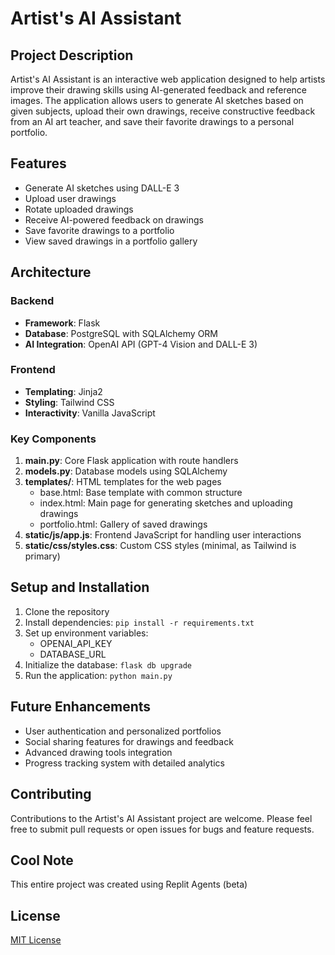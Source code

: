 # Artist's AI Assistant

## Project Description
Artist's AI Assistant is an interactive web application designed to help artists improve their drawing skills using AI-generated feedback and reference images. The application allows users to generate AI sketches based on given subjects, upload their own drawings, receive constructive feedback from an AI art teacher, and save their favorite drawings to a personal portfolio.

## Features
- Generate AI sketches using DALL-E 3
- Upload user drawings
- Rotate uploaded drawings
- Receive AI-powered feedback on drawings
- Save favorite drawings to a portfolio
- View saved drawings in a portfolio gallery

## Architecture

### Backend
- **Framework**: Flask
- **Database**: PostgreSQL with SQLAlchemy ORM
- **AI Integration**: OpenAI API (GPT-4 Vision and DALL-E 3)

### Frontend
- **Templating**: Jinja2
- **Styling**: Tailwind CSS
- **Interactivity**: Vanilla JavaScript

### Key Components
1. **main.py**: Core Flask application with route handlers
2. **models.py**: Database models using SQLAlchemy
3. **templates/**: HTML templates for the web pages
   - base.html: Base template with common structure
   - index.html: Main page for generating sketches and uploading drawings
   - portfolio.html: Gallery of saved drawings
4. **static/js/app.js**: Frontend JavaScript for handling user interactions
5. **static/css/styles.css**: Custom CSS styles (minimal, as Tailwind is primary)

## Setup and Installation
1. Clone the repository
2. Install dependencies: `pip install -r requirements.txt`
3. Set up environment variables:
   - OPENAI_API_KEY
   - DATABASE_URL
4. Initialize the database: `flask db upgrade`
5. Run the application: `python main.py`

## Future Enhancements
- User authentication and personalized portfolios
- Social sharing features for drawings and feedback
- Advanced drawing tools integration
- Progress tracking system with detailed analytics

## Contributing
Contributions to the Artist's AI Assistant project are welcome. Please feel free to submit pull requests or open issues for bugs and feature requests.

## Cool Note
This entire project was created using Replit Agents (beta)

## License
[MIT License](LICENSE)
